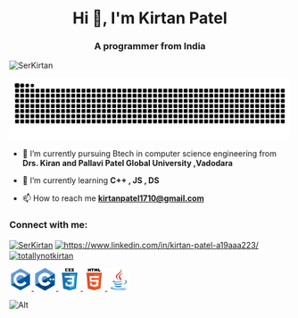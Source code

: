 <h1 align="center">Hi 👋, I'm Kirtan Patel</h1>
<h3 align="center">A programmer from India</h3>
<p align="left"> <img src="https://komarev.com/ghpvc/?username=serkirtan&label=Profile%20views&color=2beefc&style=flat" alt="SerKirtan" /> </p>

<img alt="github contribution snake animation" src="https://github.com/SerKirtan/Snake-Animation/blob/main/snake.svg">


- 🔭 I’m currently pursuing Btech in computer science engineering from **Drs. Kiran and Pallavi Patel Global University ,Vadodara**

- 🌱 I’m currently learning **C++ , JS , DS**

- 📫 How to reach me **kirtanpatel1710@gmail.com**

<h3 align="left">Connect with me:</h3>
<p align="left">
<a href="https://twitter.com/zenkirtan" target="blank"><img align="center" src="https://raw.githubusercontent.com/rahuldkjain/github-profile-readme-generator/master/src/images/icons/Social/twitter.svg" alt="SerKirtan" height="30" width="40" /></a>
<a href="https://www.linkedin.com/in/kirtan-patel-a19aaa223/" target="blank"><img align="center" src="https://raw.githubusercontent.com/rahuldkjain/github-profile-readme-generator/master/src/images/icons/Social/linked-in-alt.svg" alt="https://www.linkedin.com/in/kirtan-patel-a19aaa223/" height="30" width="40" /></a>
<a href="https://www.instagram.com/popcornjeans/" target="blank"><img align="center" src="https://raw.githubusercontent.com/rahuldkjain/github-profile-readme-generator/master/src/images/icons/Social/instagram.svg" alt="totallynotkirtan" height="30" width="40" /></a>
</p>
<p align="left"> <a href="https://www.cprogramming.com/" target="_blank" rel="noreferrer"> <img src="https://raw.githubusercontent.com/devicons/devicon/master/icons/c/c-original.svg" alt="c" width="40" height="40"/> </a> <a href="https://www.w3schools.com/cpp/" target="_blank" rel="noreferrer"> <img src="https://raw.githubusercontent.com/devicons/devicon/master/icons/cplusplus/cplusplus-original.svg" alt="cplusplus" width="40" height="40"/> </a> <a href="https://www.w3schools.com/css/" target="_blank" rel="noreferrer"> <img src="https://raw.githubusercontent.com/devicons/devicon/master/icons/css3/css3-original-wordmark.svg" alt="css3" width="40" height="40"/> </a> <a href="https://www.w3.org/html/" target="_blank" rel="noreferrer"> <img src="https://raw.githubusercontent.com/devicons/devicon/master/icons/html5/html5-original-wordmark.svg" alt="html5" width="40" height="40"/> </a> <a href="https://www.java.com" target="_blank" rel="noreferrer"> <img src="https://raw.githubusercontent.com/devicons/devicon/master/icons/java/java-original.svg" alt="java" width="40" height="40"/> </a> </p>

<!-- <p><img align="left" src="https://github-readme-stats.vercel.app/api/top-langs?username=SerKirtan&show_icons=true&locale=en&layout=compact" alt="SerKirtan" /></p>

<p>&nbsp;<img align="center" src="https://github-readme-stats.vercel.app/api?username=SerKirtan&show_icons=true&locale=en" alt="SerKirtan" /></p>

<p><img align="center" src="https://github-readme-streak-stats.herokuapp.com/?user=SerKirtan&" alt="SerKirtan" /></p>
 -->
![Alt](https://repobeats.axiom.co/api/embed/9e87d15340d61d25b32d698d65f759a9f30dda37.svg "Repobeats analytics image")
